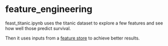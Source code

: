 # feature_engineering

feast_titanic.ipynb uses the titanic dataset to explore a few features and see how well those predict survival.  

Then it uses inputs from a [feature store](https://github.com/feast-dev/feast) to achieve better results.


